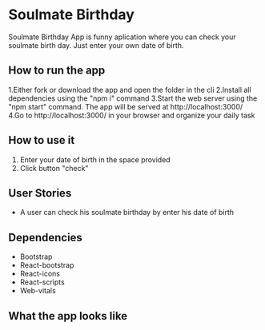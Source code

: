 # Soulmate Birthday
Soulmate Birthday App is funny aplication where you can check your soulmate birth day. Just enter your own date of birth.


## How to run the app

1.Either fork or download the app and open the folder in the cli
2.Install all dependencies using the "npm i" command 
3.Start the web server using the "npm start" command. The app will be served at http://localhost:3000/  
4.Go to http://localhost:3000/ in your browser and organize your daily task

## How to use it

1. Enter your date of birth in the space provided
2. Click button "check"


## User Stories

- A user can check his soulmate birthday by enter his date of birth

## Dependencies

- Bootstrap
- React-bootstrap
- React-icons
- React-scripts
- Web-vitals

## What the app looks like
